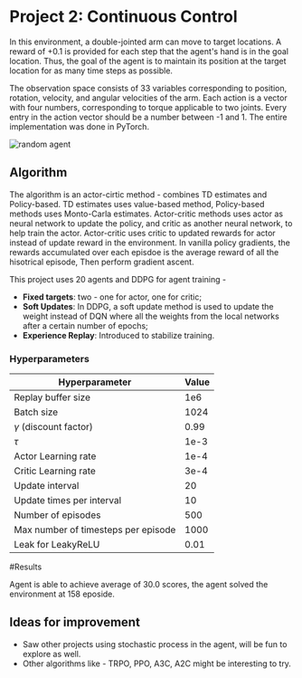 # Project 2: Continuous Control

In this environment, a double-jointed arm can move to target locations. A reward of +0.1 is provided for each step that the agent's hand is in the goal location. Thus, the goal of the agent is to maintain its position at the target location for as many time steps as possible.

The observation space consists of 33 variables corresponding to position, rotation, velocity, and angular velocities of the arm. Each action is a vector with four numbers, corresponding to torque applicable to two joints. Every entry in the action vector should be a number between -1 and 1. The entire implementation was done in PyTorch. 

![random agent](results/random_agent.gif) 

  

## Algorithm

The algorithm is an actor-cirtic method - combines TD estimates and Policy-based. TD estimates uses value-based method, Policy-based methods uses Monto-Carla estimates. Actor-critic methods uses actor as neural network to update the policy, and critic as another neural network, to help train the actor. Actor-critic uses critic to updated rewards for actor instead of update reward in the environment. 
In vanilla policy gradients, the rewards accumulated over each episdoe is the average reward of all the hisotrical episode, Then perform gradient ascent. 


This project uses 20 agents and DDPG for agent training - 
- **Fixed targets**: two - one for actor, one for critic;
- **Soft Updates**: In DDPG, a soft update method is used to update the weight instead of DQN where all the weights from the local networks after a certain number of epochs;
- **Experience Replay**: Introduced to stabilize training. 


### Hyperparameters



| Hyperparameter                      | Value |
| ----------------------------------- | ----- |
| Replay buffer size                  | 1e6   |
| Batch size                          | 1024  |
| $\gamma$ (discount factor)          | 0.99  |
| $\tau$                              | 1e-3  |
| Actor Learning rate                 | 1e-4  |
| Critic Learning rate                | 3e-4  |
| Update interval                     | 20    |
| Update times per interval           | 10    |
| Number of episodes                  | 500   |
| Max number of timesteps per episode | 1000  |
| Leak for LeakyReLU                  | 0.01  |


  #Results

  Agent is able to achieve average of 30.0 scores, the agent solved the environment at 158 eposide. 


## Ideas for improvement

- Saw other projects using stochastic process in the agent, will be fun to explore as well.
- Other algorithms like - TRPO, PPO, A3C, A2C might be interesting to try. 

  